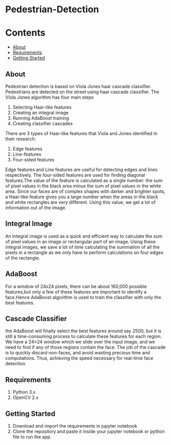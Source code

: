 # Pedestrian-Detection

<h1>Contents</h1>

* [About](#About)
* [Requirements](#Requirements)
* [Getting Started](#GettingStarted)

<a id="About"></a>
## About

Pedestrian detection is based on Viola Jones haar cascade classifier. Pedestrians are detected on the street using haar cascade classifier.
The Viola Jones algorithm has four main steps

1. Selecting Haar-like features
2. Creating an integral image
3. Running AdaBoost training
4. Creating classifier cascades

There are 3 types of Haar-like features that Viola and Jones identified in their research:

1. Edge features
2. Line-features
3. Four-sided features

Edge features and Line features are useful for detecting edges and lines respectively. The four-sided features are used for finding diagonal features.The value of the feature is calculated as a single number: the sum of pixel values in the black area minus the sum of pixel values in the white area. Since our faces are of complex shapes with darker and brighter spots, a Haar-like feature gives you a large number when the areas in the black and white rectangles are very different. Using this value, we get a lot of information out of the image.

## Integral Image

An Integral image is used as a quick and efficient way to calculate the sum of pixel values in an image or rectangular part of an image. Using these integral images, we save a lot of time calculating the summation of all the pixels in a rectangle as we only have to perform calculations on four edges of the rectangle.

## AdaBoost

For a window of 24x24 pixels, there can be about 160,000 possible features,but only a few of these features are important to identify a face.Hence AdaBoost algorithm is used to train the classifier with only the best features.

## Cascade Classifier

the AdaBoost will finally select the best features around say 2500, but it is still a time-consuming process to calculate these features for each region. We have a 24×24 window which we slide over the input image, and we need to find if any of those regions contain the face. The job of the cascade is to quickly discard non-faces, and avoid wasting precious time and computations. Thus, achieving the speed necessary for real-time face detection.

<a id="Requirements"></a>
## Requirements
1. Python 3.x
2. OpenCV 2.x

<a id="Getting Started"></a>
## Getting Started
1. Download and import the requirements in jupyter notebook
2. Clone the repository and paste it inside your jupyter notebook or python file to run the app.
